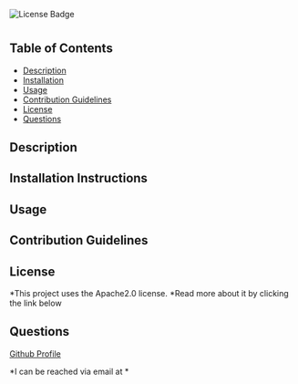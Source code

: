 ![License Badge](https://img.shields.io/static/v1?label=License&message=Apache2.0&color=blue)
# 

## Table of Contents

* [Description](#description)
* [Installation](#installation)
* [Usage](#usage)
* [Contribution Guidelines](#contribution-guidelines)
* [License](#license)
* [Questions](#questions)
    
## Description


## Installation Instructions


## Usage


## Contribution Guidelines


## License
*This project uses the Apache2.0 license.
*Read more about it by clicking the link below 


## Questions
[Github Profile](https://github.com/)

*I can be reached via email at *
